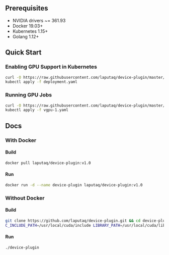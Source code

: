 ## Prerequisites
- NVIDIA drivers ~= 361.93
- Docker 19.03+
- Kubernetes 1.15+
- Golang 1.12+

## Quick Start
### Enabling GPU Support in Kubernetes
``` bash
curl -O https://raw.githubusercontent.com/laputaq/device-plugin/master/deployment/deployment.yaml
kubectl apply -f deployment.yaml
```

### Running GPU Jobs
``` bash
curl -O https://raw.githubusercontent.com/laputaq/device-plugin/master/deployment/vgpu-1.yaml
kubectl apply -f vgpu-1.yaml
```

## Docs
### With Docker
#### Build
``` bash
docker pull laputaq/device-plugin:v1.0
```

#### Run
``` bash
docker run -d --name device-plugin laputaq/device-plugin:v1.0
```

### Without Docker
#### Build
``` bash
git clone https://github.com/laputaq/device-plugin.git && cd device-plugin
C_INCLUDE_PATH=/usr/local/cuda/include LIBRARY_PATH=/usr/local/cuda/lib64 go build
```

#### Run
``` bash
./device-plugin
```
